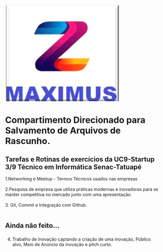 ![Maximus](https://github.com/Maxswell-MSD/Pasta-atividades/blob/main/Imagem/Maximus.jpg)

# Compartimento Direcionado para Salvamento de Arquivos de Rascunho.
## Tarefas e Rotinas de exercícios da __UC9-Startup 3/9__ Técnico em Informática Senac-Tatuapé

1.Networking e Meetup - Termos Técnicos usados nas empresas
<br>
<br>
2.Pesquisa de empresa que utiliza práticas modernas e inovadoras para se manter competitiva no mercado junto com uma apresentação.
<br>
<br>
3. Git, Commit e Integração com Github.
<br>
<br>

## Ainda não feito...<h3>
4. Trabalho de Inovação captando a criação de uma inovação, Público alvo, Meio de Anúncio da inovação e pitch curto.
<br>
<br>
<br>
<br>
<br>

